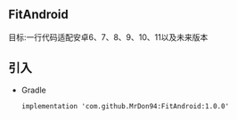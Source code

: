 ## FitAndroid
目标:一行代码适配安卓6、7、8、9、10、11以及未来版本
## 引入
* Gradle 
  
   ```
   implementation 'com.github.MrDon94:FitAndroid:1.0.0'
   ```
